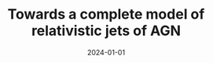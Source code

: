 ---
title: "Towards a complete model of relativistic jets of AGN"
collection: seminars
type: "Seminar"
permalink: /seminars/2024-01-01-seminar-5
venue: "Laboratoire Astroparticle et Cosmologie"
date: 2024-01-01
location: "Paris, France"
latitude: 48.8534951
longitude: 2.3483915
talk_slug: 'sem_5'
---